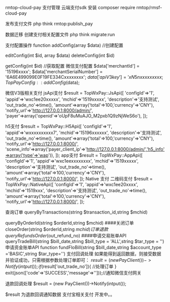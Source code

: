 rmtop-cloud-pay
支付管理
云端支付sdk 
安装 
composer require rmtop/rmsf-cloud-pay

发布支付文件 
php think rmtop:publish_pay

数据迁移 创建支付相关配置文件
php think migrate:run

支付配置操作
function addConfig(array $data) //创建配置

editConfig(int $id, array $data)
deleteConfig(int $id)

getConfig(int $id) //获取配置
微信支付配置
$data['merchantId'] = '15196xxxx';
$data['merchantSerialNumber'] = '6A6E499099E0F19FE334Cxxxxxxxx';
$data['apiV3key'] = 'xN5nxxxxxxxxx;
TopPayConfig::addConfig($data);

微信V3版相关支付
jsApi支付 
$result =    TopWxPay::JsApi([
'configId'=>'1',
'appid'=>'wxc1ee20xxxxx',
'mchid'=>'1519xxxxx',
'description'=>'支持测试',
'out_trade_no'=>time(),
'amount'=>array('total'=>100,'currency'=>'CNY'),
'notify_url'=>'http://127.0.0.1:8000/admin/',
'payer'=>array('openid'=>'oUpF8uMuAJO_M2pxb1Q9zNjWeS6o'),
]);

h5支付 
$result =    TopWxPay::H5Api([
'configId'=>'1',
'appid'=>'wxxxxxxxxxx7',
'mchid'=>'15196xxxxxx',
'description'=>'支持测试',
'out_trade_no'=>time(),
'amount'=>array('total'=>100,'currency'=>'CNY'),
'notify_url'=>'http://127.0.0.1:8000/',
'scene_info'=>array('payer_client_ip'=>'http://127.0.0.1:8000/admin/','h5_info'=>array('type'=>'wap')),
]);
app支付 
$result =    TopWxPay::AppApi([
'configId'=>'1',
'appid'=>'wxc1eexxxxxxxx',
'mchid'=>'1519xxxxx',
'description'=>'支持测试',
'out_trade_no'=>time(),
'amount'=>array('total'=>100,'currency'=>'CNY'),
'notify_url'=>'http://127.0.0.1:8000/',
]);
Native 支付 二维码支付 
$result =    TopWxPay::NativeApi([
'configId'=>'1',
'appid'=>'wxc1ee20xxxx',
'mchid'=>'1519xxx',
'description'=>'支持测试',
'out_trade_no'=>time(),
'amount'=>array('total'=>100,'currency'=>'CNY'),
'notify_url'=>'http://127.0.0.1:8000/',
]);

查询订单
queryByTransactions(string $transaction_id,string $mchid)

queryByOrderId(string $orderId,string $mchid)
####关闭订单
closeOrder(string $orderId,string $mchid)
订单退款
queryRefundsOrder($out_refund_no)
####申请交易账单API
queryTradeBill(string $bill_date,string $bill_type = 'ALL',string $tar_type = '')
申请资金账单API
function fundFloBill(string $bill_date,string $account_type ='BASIC',string $tar_type='')
支付回调处理
如果能得到返回数据，则接受数据并验证成功，只需根据参数处理订单即可：
$result =  (new PayClient())->Notify(intput());
if($result['out_trade_no']){
  //处理订单
}
exit(json(['code'=>'SUCCESS','message'=>'']));//通知微信支付网关

退款回调处理
$result =  (new PayClient())->Notify(intput());

$result 为退款回调通知数据
支付宝相关支付
开发中。。